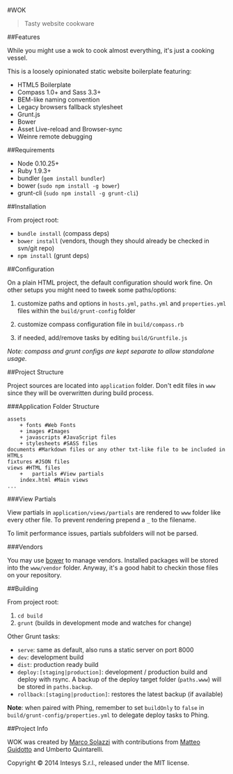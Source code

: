 #WOK

> Tasty website cookware

##Features

While you might use a wok to cook almost everything, it's just a cooking vessel.

This is a loosely opinionated static website boilerplate featuring:

* HTML5 Boilerplate
* Compass 1.0+ and Sass 3.3+
* BEM-like naming convention
* Legacy browsers fallback stylesheet
* Grunt.js
* Bower
* Asset Live-reload and Browser-sync
* Weinre remote debugging


##Requirements

* Node 0.10.25+
* Ruby 1.9.3+
* bundler (`gem install bundler`)
* bower (`sudo npm install -g bower`)
* grunt-cli (`sudo npm install -g grunt-cli`)

##Installation

From project root:

* `bundle install` (compass deps)
* `bower install` (vendors, though they should already be checked in svn/git repo)
* `npm install` (grunt deps)

##Configuration

On a plain HTML project, the default configuration should work fine. On other setups you might need to tweek some paths/options:


1. customize paths and options in `hosts.yml`, `paths.yml` and `properties.yml` files within the `build/grunt-config` folder

1. customize compass configuration file in `build/compass.rb`

1. if needed, add/remove tasks by editing `build/Gruntfile.js`

_Note: compass and grunt configs are kept separate to allow standalone usage._

##Project Structure

Project sources are located into `application` folder. Don't edit files in `www` since they will be overwritten during build process.

###Application Folder Structure

	assets
		+ fonts #Web Fonts
		+ images #Images
		+ javascripts #JavaScript files
		+ stylesheets #SASS files
	documents #Markdown files or any other txt-like file to be included in HTMLs
	fixtures #JSON files
	views #HTML files
		+	partials #View partials
		index.html #Main views
	...

###View Partials

View partials in `application/views/partials` are rendered to `www` folder like every other file. To prevent rendering prepend a `_` to the filename.

To limit performance issues, partials subfolders will not be parsed.

###Vendors

You may use [bower](http://bower.io/) to manage vendors. Installed packages will be stored into the `www/vendor` folder. Anyway, it's a good habit to checkin those files on your repository.


##Building

From project root:

1. `cd build`
2. `grunt` (builds in development mode and watches for change)

Other Grunt tasks:

* `serve`: same as default, also runs a static server on port 8000
* `dev`: development build
* `dist`: production ready build
* `deploy:[staging|production]`: development / production build and deploy with rsync. A backup of the deploy target folder (`paths.www`) will be stored in `paths.backup`.
* `rollback:[staging|production]`: restores the latest backup (if available)

**Note**: when paired with Phing, remember to set `buildOnly` to `false` in `build/grunt-config/properties.yml` to delegate deploy tasks to Phing.

##Project Info

WOK was created by [Marco Solazzi](https://github.com/dwightjack) with contributions from [Matteo Guidotto](https://github.com/mguidotto) and Umberto Quintarelli.


Copyright © 2014 Intesys S.r.l., released under the MIT license.


